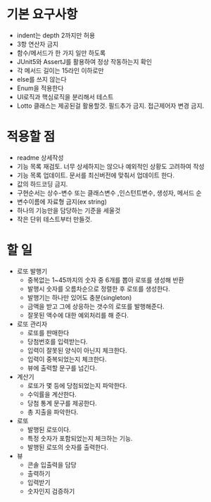 # 기본 요구사항

- indent는 depth 2까지만 허용
- 3항 연산자 금지
- 함수/메서드가 한 가지 일만 하도록
- JUnit5와 AssertJ를 활용하여 정상 작동하는지 확인
- 각 메서드 길이는 15라인 이하로만
- else를 쓰지 않는다
- Enum을 적용한다
- UI로직과 핵심로직을 분리해서 테스트
- Lotto 클래스는 제공된걸 활용할것. 필드추가 금지. 접근제어자 변경 금지.

# 적용할 점

- readme 상세작성
- 기능 목록 재검토. 너무 상세하지는 않으나 예외적인 상황도 고려하여 작성
- 기능 목록 업데이트. 문서를 최신버전에 맞춰서 업데이트 한다.
- 값의 하드코딩 금지.
- 구현순서는 상수-변수 또는 클래스변수 ,인스턴트변수, 생성자, 메서드 순
- 변수이름에 자료형 금지(ex string)
- 하나의 기능만을 담당하는 기준을 세울것
- 작은 단위 테스트부터 만들것.

# 할 일

- 로또 발행기
    - 중복없는 1~45까지의 숫자 중 6개를 뽑아 로또를 생성해 반환
    - 발행시 숫자를 오름차순으로 정렬한 후 로또를 생성한다.
    - 발행기는 하나만 있어도 충분(singleton)
    - 금액을 받고 그에 상응하는 갯수의 로또를 발행해준다.
    - 잘못된 액수에 대한 예외처리를 해 준다.
- 로또 관리자
    - 로또를 판매한다
    - 당첨번호를 입력받는다.
    - 입력이 잘못된 양식이 아닌지 체크한다.
    - 입력이 중복되었는지 체크한다.
    - 뷰에 출력할 문구를 넘긴다.
- 계산기
    - 로또가 몇 등에 당첨되었는지 파악한다.
    - 수익률을 계산한다.
    - 당첨 통계 문구를 제공한다.
    - 총 지출을 파악한다.
- 로또
    - 발행된 로또이다.
    - 특정 숫자가 포함되었는지 체크하는 기능.
    - 발행된 로또의 숫자를 출력한다.
- 뷰
    - 콘솔 입출력을 담당
    - 출력하기
    - 입력받기
    - 숫자인지 검증하기